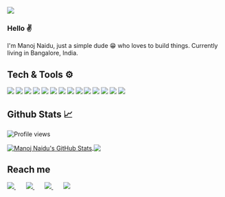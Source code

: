 [ <img align="center" src="https://res.cloudinary.com/practicaldev/image/fetch/s--CMm6uO7O--/c_fill,f_auto,fl_progressive,h_300,q_auto,w_640/https://dev-to-uploads.s3.amazonaws.com/uploads/user/profile_image/78926/4a75efb7-dbf1-46c1-be27-63ac8a58915c.png">](https://manojnaidu.now.sh)

### Hello ✌️

I'm Manoj Naidu, just a simple dude 😁 who loves to build things. Currently living in Bangalore, India.

## Tech & Tools ⚙️


![](https://img.shields.io/badge/Ruby-firebrick?style=for-the-badge)  ![](https://img.shields.io/badge/Python-blue?style=for-the-badge)   ![](https://img.shields.io/badge/Rails-darkred?style=for-the-badge) ![](https://img.shields.io/badge/javascript-goldenrod?style=for-the-badge)  ![](https://img.shields.io/badge/nodeJS-green?style=for-the-badge) ![](https://img.shields.io/badge/react-deepskyblue?style=for-the-badge)  ![](https://img.shields.io/badge/mysql-blue?style=for-the-badge) ![](https://img.shields.io/badge/Postgres-dodgerblue?style=for-the-badge) ![](https://img.shields.io/badge/Redis-crimson?style=for-the-badge) ![](https://img.shields.io/badge/Github-black?style=for-the-badge) ![](https://img.shields.io/badge/Restapi-lightseagreen?style=for-the-badge) ![](https://img.shields.io/badge/unix-gray?style=for-the-badge)     ![](https://img.shields.io/badge/heroku-purple?style=for-the-badge) ![](https://img.shields.io/badge/aws-sandybrown?style=for-the-badge) 

## Github Stats 📈

![Profile views](https://gpvc.arturio.dev/manojnaidu619)  

<a href="https://github.com/manojnaidu619">
  <img align="center" src="https://github-readme-stats.vercel.app/api?username=manojnaidu619&show_icons=true&hide=issues&count_private=true&theme=dracula" alt="Manoj Naidu's GitHub Stats" />
</a>
<a href="https://github.com/manojnaidu619">
  <img align="center" src="https://github-readme-stats.vercel.app/api/top-langs/?username=manojnaidu619&hide=vue,css&title_color=ffffff&text_color=c9cacc&icon_color=2bbc8a&bg_color=282a36" />
</a>

## Reach me

<a href="mailto:manojnaidu619@gmail.com">
	<img src="https://img.icons8.com/fluent/48/000000/gmail.png"/>
</a> 
&nbsp&nbsp&nbsp&nbsp&nbsp
<a href="https://www.linkedin.com/in/manoj-kumar-d-b65394159/">
	<img src="https://img.icons8.com/color/48/000000/linkedin-2.png"/>
</a>
&nbsp&nbsp&nbsp&nbsp&nbsp
<a href="https://dev.to/manojnaidu619">
	<img src="https://img.icons8.com/windows/48/000000/dev.png"/>
</a>
&nbsp&nbsp&nbsp&nbsp&nbsp
<a href="https://manojnaidu.now.sh">
	<img src="https://img.icons8.com/android/32/000000/link.png"/>
</a>
